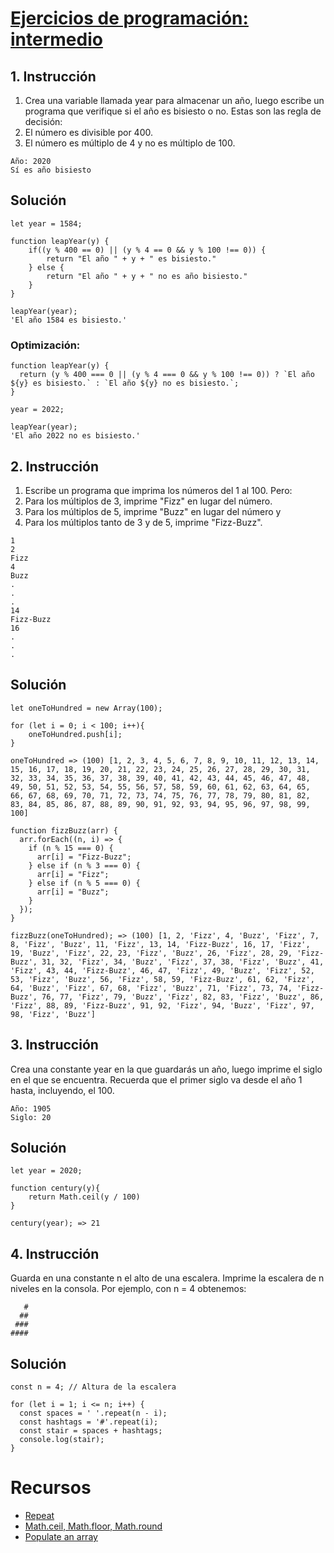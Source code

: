 # [Ejercicios de programación: intermedio](https://hub.hybridge.education/share/c2324031-cbb3-4f01-b74c-e9e3c05158bf#h-intermedio)

## 1. Instrucción

1. Crea una variable llamada year para almacenar un año, luego escribe un programa que verifique si el año es bisiesto o no. Estas son las regla de decisión:
2. El número es divisible por 400.
3. El número es múltiplo de 4 y no es múltiplo de 100.

```
Año: 2020
Sí es año bisiesto
```

## Solución
```
let year = 1584;

function leapYear(y) {
    if((y % 400 == 0) || (y % 4 == 0 && y % 100 !== 0)) {
        return "El año " + y + " es bisiesto." 
    } else {
        return "El año " + y + " no es año bisiesto."
    }
} 

leapYear(year);
'El año 1584 es bisiesto.'
```
### Optimización:

```
function leapYear(y) {
  return (y % 400 === 0 || (y % 4 === 0 && y % 100 !== 0)) ? `El año ${y} es bisiesto.` : `El año ${y} no es bisiesto.`;
}

year = 2022;

leapYear(year);
'El año 2022 no es bisiesto.'
```
## 2. Instrucción

1. Escribe un programa que imprima los números del 1 al 100. Pero:
2. Para los múltiplos de 3, imprime "Fizz" en lugar del número.
3. Para los múltiplos de 5, imprime "Buzz" en lugar del número y
4. Para los múltiplos tanto de 3 y de 5, imprime "Fizz-Buzz".

```
1
2
Fizz
4
Buzz
.
.
.
14
Fizz-Buzz
16
.
.
.
```

## Solución

```
let oneToHundred = new Array(100);

for (let i = 0; i < 100; i++){
    oneToHundred.push[i];
}

oneToHundred => (100) [1, 2, 3, 4, 5, 6, 7, 8, 9, 10, 11, 12, 13, 14, 15, 16, 17, 18, 19, 20, 21, 22, 23, 24, 25, 26, 27, 28, 29, 30, 31, 32, 33, 34, 35, 36, 37, 38, 39, 40, 41, 42, 43, 44, 45, 46, 47, 48, 49, 50, 51, 52, 53, 54, 55, 56, 57, 58, 59, 60, 61, 62, 63, 64, 65, 66, 67, 68, 69, 70, 71, 72, 73, 74, 75, 76, 77, 78, 79, 80, 81, 82, 83, 84, 85, 86, 87, 88, 89, 90, 91, 92, 93, 94, 95, 96, 97, 98, 99, 100]

function fizzBuzz(arr) {
  arr.forEach((n, i) => {
    if (n % 15 === 0) {
      arr[i] = "Fizz-Buzz";
    } else if (n % 3 === 0) {
      arr[i] = "Fizz";
    } else if (n % 5 === 0) {
      arr[i] = "Buzz";
    }
  });
}

fizzBuzz(oneToHundred); => (100) [1, 2, 'Fizz', 4, 'Buzz', 'Fizz', 7, 8, 'Fizz', 'Buzz', 11, 'Fizz', 13, 14, 'Fizz-Buzz', 16, 17, 'Fizz', 19, 'Buzz', 'Fizz', 22, 23, 'Fizz', 'Buzz', 26, 'Fizz', 28, 29, 'Fizz-Buzz', 31, 32, 'Fizz', 34, 'Buzz', 'Fizz', 37, 38, 'Fizz', 'Buzz', 41, 'Fizz', 43, 44, 'Fizz-Buzz', 46, 47, 'Fizz', 49, 'Buzz', 'Fizz', 52, 53, 'Fizz', 'Buzz', 56, 'Fizz', 58, 59, 'Fizz-Buzz', 61, 62, 'Fizz', 64, 'Buzz', 'Fizz', 67, 68, 'Fizz', 'Buzz', 71, 'Fizz', 73, 74, 'Fizz-Buzz', 76, 77, 'Fizz', 79, 'Buzz', 'Fizz', 82, 83, 'Fizz', 'Buzz', 86, 'Fizz', 88, 89, 'Fizz-Buzz', 91, 92, 'Fizz', 94, 'Buzz', 'Fizz', 97, 98, 'Fizz', 'Buzz']

```
## 3. Instrucción

Crea una constante year en la que guardarás un año, luego imprime el siglo en el que se encuentra. Recuerda que el primer siglo va desde el año 1 hasta, incluyendo, el 100.

```
Año: 1905
Siglo: 20
```

## Solución

```
let year = 2020; 

function century(y){
    return Math.ceil(y / 100)
}

century(year); => 21
```

## 4. Instrucción

Guarda en una constante n el alto de una escalera. Imprime la escalera de n niveles en la consola. Por ejemplo, con n = 4 obtenemos:
```
   #
  ##
 ###
####
```
## Solución
```
const n = 4; // Altura de la escalera

for (let i = 1; i <= n; i++) {
  const spaces = ' '.repeat(n - i);
  const hashtags = '#'.repeat(i);
  const stair = spaces + hashtags;
  console.log(stair);
}

```

# Recursos
- [Repeat](https://developer.mozilla.org/en-US/docs/Web/JavaScript/Reference/Global_Objects/String/repeat)
- [Math.ceil, Math.floor, Math.round](https://www.educative.io/answers/mathceil-mathfloor-and-mathround-in-javascript)
- [Populate an array](https://stackoverflow.com/questions/33544993/i-want-to-print-1-to-100-numbers-using-arrays-in-javascript-only)
